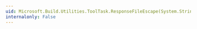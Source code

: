 ```yaml
---
uid: Microsoft.Build.Utilities.ToolTask.ResponseFileEscape(System.String)
internalonly: False
---
```

